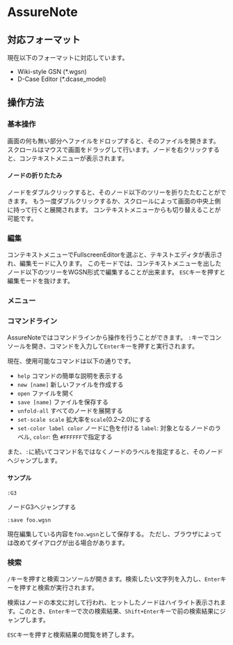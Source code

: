 AssureNote
==========

## 対応フォーマット
現在以下のフォーマットに対応しています。
* Wiki-style GSN (*.wgsn)
* D-Case Editor (*.dcase_model)

## 操作方法
### 基本操作
画面の何も無い部分へファイルをドロップすると、そのファイルを開きます。
スクロールはマウスで画面をドラッグして行います。ノードを右クリックすると、コンテキストメニューが表示されます。
#### ノードの折りたたみ
ノードをダブルクリックすると、そのノード以下のツリーを折りたたむことができます。
もう一度ダブルクリックするか、スクロールによって画面の中央上側に持って行くと展開されます。
コンテキストメニューからも切り替えることが可能です。
### 編集
コンテキストメニューでFullscreenEditorを選ぶと、テキストエディタが表示され、編集モードに入ります。
このモードでは、コンテキストメニューを出したノード以下のツリーをWGSN形式で編集することが出来ます。
`ESC`キーを押すと編集モードを抜けます。
### メニュー
### コマンドライン
AssureNoteではコマンドラインから操作を行うことができます。
`:`キーでコンソールを開き、コマンドを入力して`Enter`キーを押すと実行されます。

現在、使用可能なコマンドは以下の通りです。
* `help` コマンドの簡単な説明を表示する
* `new [name]` 新しいファイルを作成する
* `open` ファイルを開く
* `save [name]` ファイルを保存する
* `unfold-all` すべてのノードを展開する
* `set-scale scale` 拡大率を`scale`(0.2~2.0)にする
* `set-color label color` ノードに色を付ける `label`: 対象となるノードのラベル, `color`: 色 `#FFFFFF`で指定する

また、`:`に続いてコマンド名ではなくノードのラベルを指定すると、そのノードへジャンプします。
#### サンプル
```
:G3
```
ノードG3へジャンプする
```
:save foo.wgsn
```
現在編集している内容を`foo.wgsn`として保存する。
ただし、ブラウザによっては改めてダイアログが出る場合があります。
### 検索
`/`キーを押すと検索コンソールが開きます。検索したい文字列を入力し、`Enter`キーを押すと検索が実行されます。

検索はノードの本文に対して行われ、ヒットしたノードはハイライト表示されます。このとき、`Enter`キーで次の検索結果、`Shift+Enter`キーで前の検索結果にジャンプします。

`ESC`キーを押すと検索結果の閲覧を終了します。
